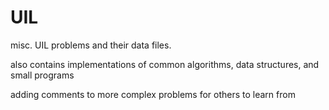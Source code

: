 # UIL
misc. UIL problems and their data files.

also contains implementations of common algorithms, data structures, and small programs

adding comments to more complex problems for others to learn from
